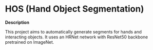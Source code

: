 # HOS (Hand Object Segmentation)

**Description**

This project aims to automatically generate segments for hands and interacting objects. It uses an HRNet network with ResNet50 backbone pretrained on ImageNet. 
